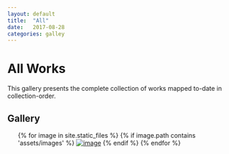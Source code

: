 ```yaml
---
layout: default
title:  "All"
date:   2017-08-28
categories: galley
---
```


# All Works

This gallery presents the complete collection of works mapped to-date in collection-order.


## Gallery

<ul class="photo-gallery">
{% for image in site.static_files %}
  {% if image.path contains 'assets/images' %}
  <a href="{{ site.baseurl }}{{ image.path }}"><img src="{{ site.baseurl }}/assets/thumbs/{{ image.name }}" alt="image" onload="this.width/=4;this.onload=null;"/></a>
  {% endif %}
{% endfor %}
</ul>

